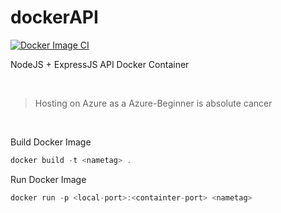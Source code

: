 # dockerAPI
[![Docker Image CI](https://github.com/thieleju/dockerAPI/actions/workflows/docker-image.yml/badge.svg)](https://github.com/thieleju/dockerAPI/actions/workflows/docker-image.yml)

NodeJS + ExpressJS API Docker Container

<br>

> Hosting on Azure as a Azure-Beginner is absolute cancer

<br>

Build Docker Image

```js
docker build -t <nametag> .
```

Run Docker Image

```js
docker run -p <local-port>:<containter-port> <nametag>
```
